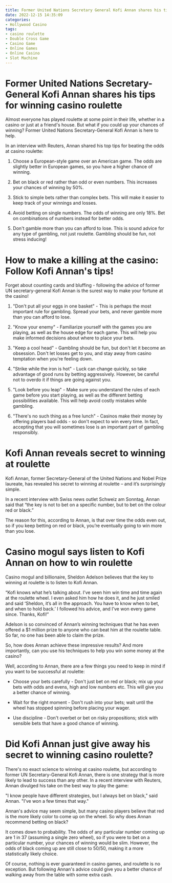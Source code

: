 ```yaml
---
title: Former United Nations Secretary General Kofi Annan shares his tips for winning casino roulette
date: 2022-12-15 14:35:09
categories:
- Hollywood Casino
tags:
- casino roulette
- Double Cross Game
- Casino Game
- Online Games
- Online Casino
- Slot Machine
---
```



#  Former United Nations Secretary-General Kofi Annan shares his tips for winning casino roulette


Almost everyone has played roulette at some point in their life, whether in a casino or just at a friend's house. But what if you could up your chances of winning? Former United Nations Secretary-General Kofi Annan is here to help.

In an interview with Reuters, Annan shared his top tips for beating the odds at casino roulette:

1. Choose a European-style game over an American game. The odds are slightly better in European games, so you have a higher chance of winning.

2. Bet on black or red rather than odd or even numbers. This increases your chances of winning by 50%.

3. Stick to simple bets rather than complex bets. This will make it easier to keep track of your winnings and losses.

4. Avoid betting on single numbers. The odds of winning are only 18%. Bet on combinations of numbers instead for better odds.

5. Don't gamble more than you can afford to lose. This is sound advice for any type of gambling, not just roulette. Gambling should be fun, not stress inducing!

#  How to make a killing at the casino: Follow Kofi Annan's tips!

Forget about counting cards and bluffing - following the advice of former UN secretary-general Kofi Annan is the surest way to make your fortune at the casino!

1. "Don't put all your eggs in one basket" - This is perhaps the most important rule for gambling. Spread your bets, and never gamble more than you can afford to lose.

2. "Know your enemy" - Familiarize yourself with the games you are playing, as well as the house edge for each game. This will help you make informed decisions about where to place your bets.

3. "Keep a cool head" - Gambling should be fun, but don't let it become an obsession. Don't let losses get to you, and stay away from casino temptation when you're feeling down.

4. "Strike while the iron is hot" - Luck can change quickly, so take advantage of good runs by betting aggressively. However, be careful not to overdo it if things are going against you.

5. "Look before you leap" - Make sure you understand the rules of each game before you start playing, as well as the different betting possibilities available. This will help avoid costly mistakes while gambling.

6. "There's no such thing as a free lunch" - Casinos make their money by offering players bad odds - so don't expect to win every time. In fact, accepting that you will sometimes lose is an important part of gambling responsibly.

#  Kofi Annan reveals secret to winning at roulette

Kofi Annan, former Secretary-General of the United Nations and Nobel Prize laureate, has revealed his secret to winning at roulette – and it’s surprisingly simple.

In a recent interview with Swiss news outlet Schweiz am Sonntag, Annan said that “the key is not to bet on a specific number, but to bet on the colour red or black.”

The reason for this, according to Annan, is that over time the odds even out, so if you keep betting on red or black, you’re eventually going to win more than you lose.

#  Casino mogul says listen to Kofi Annan on how to win roulette

Casino mogul and billionaire, Sheldon Adelson believes that the key to winning at roulette is to listen to Kofi Annan.

“Kofi knows what he’s talking about. I’ve seen him win time and time again at the roulette wheel. I even asked him how he does it, and he just smiled and said ‘Sheldon, it’s all in the approach. You have to know when to bet, and when to hold back.’ I followed his advice, and I’ve won every game since. Thanks, Kofi!”

Adelson is so convinced of Annan’s winning techniques that he has even offered a $1 million prize to anyone who can beat him at the roulette table. So far, no one has been able to claim the prize.

So, how does Annan achieve these impressive results? And more importantly, can you use his techniques to help you win some money at the casino?

Well, according to Annan, there are a few things you need to keep in mind if you want to be successful at roulette:

- Choose your bets carefully - Don't just bet on red or black; mix up your bets with odds and evens, high and low numbers etc. This will give you a better chance of winning.

- Wait for the right moment - Don't rush into your bets; wait until the wheel has stopped spinning before placing your wager.

- Use discipline - Don't overbet or bet on risky propositions; stick with sensible bets that have a good chance of winning.

#  Did Kofi Annan just give away his secret to winning casino roulette?

There's no exact science to winning at casino roulette, but according to former UN Secretary-General Kofi Annan, there is one strategy that is more likely to lead to success than any other. In a recent interview with Reuters, Annan divulged his take on the best way to play the game:

"I know people have different strategies, but I always bet on black," said Annan. "I’ve won a few times that way."

Annan's advice may seem simple, but many casino players believe that red is the more likely color to come up on the wheel. So why does Annan recommend betting on black?

It comes down to probability. The odds of any particular number coming up are 1 in 37 (assuming a single zero wheel), so if you were to bet on a particular number, your chances of winning would be slim. However, the odds of black coming up are still close to 50/50, making it a more statistically likely choice.

Of course, nothing is ever guaranteed in casino games, and roulette is no exception. But following Annan's advice could give you a better chance of walking away from the table with some extra cash.